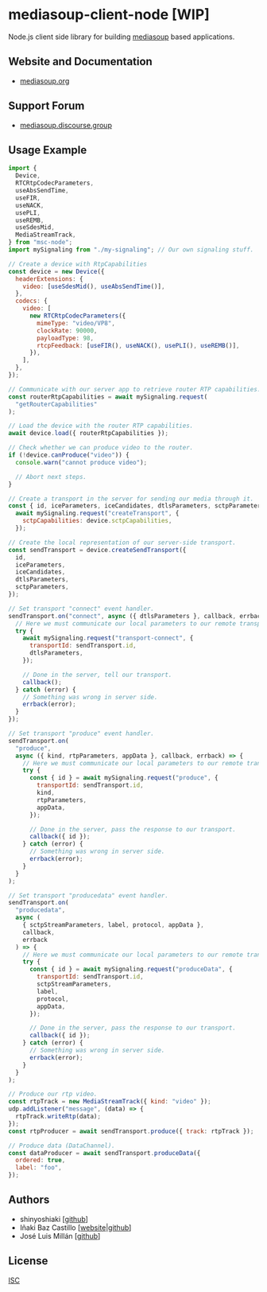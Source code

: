 # mediasoup-client-node [WIP]

Node.js client side library for building [mediasoup][mediasoup-website] based applications.

## Website and Documentation

- [mediasoup.org][mediasoup-website]

## Support Forum

- [mediasoup.discourse.group][mediasoup-discourse]

## Usage Example

```js
import {
  Device,
  RTCRtpCodecParameters,
  useAbsSendTime,
  useFIR,
  useNACK,
  usePLI,
  useREMB,
  useSdesMid,
  MediaStreamTrack,
} from "msc-node";
import mySignaling from "./my-signaling"; // Our own signaling stuff.

// Create a device with RtpCapabilities
const device = new Device({
  headerExtensions: {
    video: [useSdesMid(), useAbsSendTime()],
  },
  codecs: {
    video: [
      new RTCRtpCodecParameters({
        mimeType: "video/VP8",
        clockRate: 90000,
        payloadType: 98,
        rtcpFeedback: [useFIR(), useNACK(), usePLI(), useREMB()],
      }),
    ],
  },
});

// Communicate with our server app to retrieve router RTP capabilities.
const routerRtpCapabilities = await mySignaling.request(
  "getRouterCapabilities"
);

// Load the device with the router RTP capabilities.
await device.load({ routerRtpCapabilities });

// Check whether we can produce video to the router.
if (!device.canProduce("video")) {
  console.warn("cannot produce video");

  // Abort next steps.
}

// Create a transport in the server for sending our media through it.
const { id, iceParameters, iceCandidates, dtlsParameters, sctpParameters } =
  await mySignaling.request("createTransport", {
    sctpCapabilities: device.sctpCapabilities,
  });

// Create the local representation of our server-side transport.
const sendTransport = device.createSendTransport({
  id,
  iceParameters,
  iceCandidates,
  dtlsParameters,
  sctpParameters,
});

// Set transport "connect" event handler.
sendTransport.on("connect", async ({ dtlsParameters }, callback, errback) => {
  // Here we must communicate our local parameters to our remote transport.
  try {
    await mySignaling.request("transport-connect", {
      transportId: sendTransport.id,
      dtlsParameters,
    });

    // Done in the server, tell our transport.
    callback();
  } catch (error) {
    // Something was wrong in server side.
    errback(error);
  }
});

// Set transport "produce" event handler.
sendTransport.on(
  "produce",
  async ({ kind, rtpParameters, appData }, callback, errback) => {
    // Here we must communicate our local parameters to our remote transport.
    try {
      const { id } = await mySignaling.request("produce", {
        transportId: sendTransport.id,
        kind,
        rtpParameters,
        appData,
      });

      // Done in the server, pass the response to our transport.
      callback({ id });
    } catch (error) {
      // Something was wrong in server side.
      errback(error);
    }
  }
);

// Set transport "producedata" event handler.
sendTransport.on(
  "producedata",
  async (
    { sctpStreamParameters, label, protocol, appData },
    callback,
    errback
  ) => {
    // Here we must communicate our local parameters to our remote transport.
    try {
      const { id } = await mySignaling.request("produceData", {
        transportId: sendTransport.id,
        sctpStreamParameters,
        label,
        protocol,
        appData,
      });

      // Done in the server, pass the response to our transport.
      callback({ id });
    } catch (error) {
      // Something was wrong in server side.
      errback(error);
    }
  }
);

// Produce our rtp video.
const rtpTrack = new MediaStreamTrack({ kind: "video" });
udp.addListener("message", (data) => {
  rtpTrack.writeRtp(data);
});
const rtpProducer = await sendTransport.produce({ track: rtpTrack });

// Produce data (DataChannel).
const dataProducer = await sendTransport.produceData({
  ordered: true,
  label: "foo",
});
```

## Authors

- shinyoshiaki [[github](https://github.com/shinyoshiaki/)]
- Iñaki Baz Castillo [[website](https://inakibaz.me)|[github](https://github.com/ibc/)]
- José Luis Millán [[github](https://github.com/jmillan/)]

## License

[ISC](./LICENSE)

[mediasoup-website]: https://mediasoup.org
[mediasoup-discourse]: https://mediasoup.discourse.group
[npm-shield-mediasoup-client]: https://img.shields.io/npm/v/mediasoup-client.svg
[npm-mediasoup-client]: https://npmjs.org/package/mediasoup-client
[travis-ci-shield-mediasoup-client]: https://travis-ci.com/versatica/mediasoup-client.svg?branch=master
[travis-ci-mediasoup-client]: https://travis-ci.com/versatica/mediasoup-client
